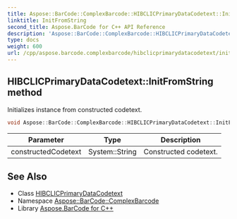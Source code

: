 ```yaml
---
title: Aspose::BarCode::ComplexBarcode::HIBCLICPrimaryDataCodetext::InitFromString method
linktitle: InitFromString
second_title: Aspose.BarCode for C++ API Reference
description: 'Aspose::BarCode::ComplexBarcode::HIBCLICPrimaryDataCodetext::InitFromString method. Initializes instance from constructed codetext in C++.'
type: docs
weight: 600
url: /cpp/aspose.barcode.complexbarcode/hibclicprimarydatacodetext/initfromstring/
---
```

## HIBCLICPrimaryDataCodetext::InitFromString method


Initializes instance from constructed codetext.

```cpp
void Aspose::BarCode::ComplexBarcode::HIBCLICPrimaryDataCodetext::InitFromString(System::String constructedCodetext) override
```


| Parameter | Type | Description |
| --- | --- | --- |
| constructedCodetext | System::String | Constructed codetext. |

## See Also

* Class [HIBCLICPrimaryDataCodetext](../)
* Namespace [Aspose::BarCode::ComplexBarcode](../../)
* Library [Aspose.BarCode for C++](../../../)
